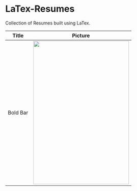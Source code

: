 # LaTex-Resumes
Collection of Resumes built using LaTex.

| Title | Picture |
|------|-----------|
| Bold  Bar | <image src = "Bold&Bars.png" width="300px" height="450px"></image> |